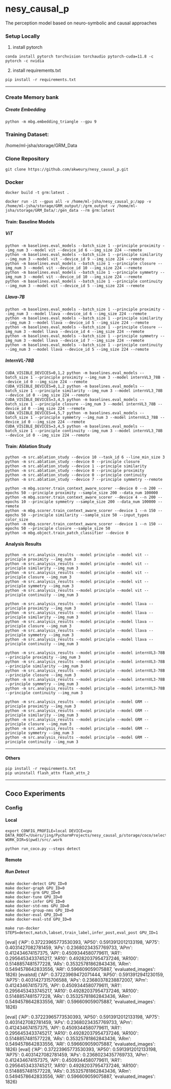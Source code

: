 # nesy_causal_p

The perception model based on neuro-symbolic and causal approaches

### Setup Locally

1. install pytorch

```
conda install pytorch torchvision torchaudio pytorch-cuda=11.8 -c pytorch -c nvidia
```

2. install requirements.txt

``` 
pip install -r requirements.txt
```

----
### Create Memory bank

##### Create Embedding
```  
python -m mbg.embedding_triangle --gpu 9
```

### Training Dataset:

/home/ml-jsha/storage/GRM_Data

### Clone Repository
```
git clone https://github.com/akweury/nesy_causal_p.git
```

### Docker
```
docker build -t grm:latest .
``` 

```
docker run -it --gpus all -v /home/ml-jsha/nesy_causal_p:/app -v /home/ml-jsha/storage/GRM_output/:/grm_output -v /home/ml-jsha/storage/GRM_Data/:/gen_data --rm grm:latest

``` 



#### Train: Baseline Models

##### ViT
``` 
python -m baselines.eval_models --batch_size 1 --principle proximity --img_num 3 --model vit --device_id 6 --img_size 224 --remote
python -m baselines.eval_models --batch_size 1 --principle similarity --img_num 3 --model vit --device_id 9 --img_size 224 --remote
python -m baselines.eval_models --batch_size 1 --principle closure --img_num 3 --model vit --device_id 10 --img_size 224 --remote
python -m baselines.eval_models --batch_size 1 --principle symmetry --img_num 3 --model vit --device_id 10 --img_size 224 --remote
python -m baselines.eval_models --batch_size 1 --principle continuity --img_num 3 --model vit --device_id 5 --img_size 224 --remote

```

##### Llava-7B
``` 
python -m baselines.eval_models --batch_size 1 --principle proximity --img_num 3 --model llava --device_id 6 --img_size 224 --remote
python -m baselines.eval_models --batch_size 1 --principle similarity --img_num 3 --model llava --device_id 5 --img_size 224 --remote
python -m baselines.eval_models --batch_size 1 --principle closure --img_num 3 --model llava --device_id 4 --img_size 224 --remote
python -m baselines.eval_models --batch_size 1 --principle symmetry --img_num 3 --model llava --device_id 7 --img_size 224 --remote
python -m baselines.eval_models --batch_size 1 --principle continuity --img_num 3 --model llava --device_id 5 --img_size 224 --remote
```

##### InternVL-78B
``` 
CUDA_VISIBLE_DEVICES=0,1,2 python -m baselines.eval_models --batch_size 1 --principle proximity --img_num 3 --model internVL3_78B --device_id 0 --img_size 224 --remote
CUDA_VISIBLE_DEVICES=0,1,2 python -m baselines.eval_models --batch_size 1 --principle similarity --img_num 3 --model internVL3_78B --device_id 0 --img_size 224 --remote
CUDA_VISIBLE_DEVICES=3,4,5 python -m baselines.eval_models --batch_size 1 --principle closure --img_num 3 --model internVL3_78B --device_id 0 --img_size 224 --remote
CUDA_VISIBLE_DEVICES=4,5,7 python -m baselines.eval_models --batch_size 1 --principle symmetry --img_num 3 --model internVL3_78B --device_id 0 --img_size 224 --remote
CUDA_VISIBLE_DEVICES=3,4,5 python -m baselines.eval_models --batch_size 1 --principle continuity --img_num 3 --model internVL3_78B --device_id 0 --img_size 224 --remote
```


#### Train: Ablation Study
```
python -m src.ablation_study --device 10 --task_id 6 --line_min_size 3
python -m src.ablation_study --device 0 --principle closure
python -m src.ablation_study --device 1 --principle similarity
python -m src.ablation_study --device 0 --principle proximity
python -m src.ablation_study --device 0 --principle continuity
python -m src.ablation_study --device 7 --principle symmetry --remote

python -m mbg.scorer.train_context_aware_scorer --device 0 --n 200 --epochs 50 --principle proximity --sample_size 200 --data_num 100000
python -m mbg.scorer.train_context_aware_scorer --device 4 --n 200 --epochs 10 --principle symmetry --sample_size 200 --data_num 100000 --remote
python -m mbg.scorer.train_context_aware_scorer --device 1 --n 150 --epochs 50 --principle similarity --sample_size 50 --input_types color_size
python -m mbg.scorer.train_context_aware_scorer --device 1 --n 150 --epochs 50 --principle closure --sample_size 50
python -m mbg.object.train_patch_classifier --device 0 
``` 


#### Analysis Results

``` 
python -m src.analysis_results --model principle --model vit --principle proximity --img_num 3  
python -m src.analysis_results --model principle --model vit --principle similarity --img_num 3  
python -m src.analysis_results --model principle --model vit --principle closure --img_num 3  
python -m src.analysis_results --model principle --model vit --principle symmetry --img_num 3  
python -m src.analysis_results --model principle --model vit --principle continuity --img_num 3  

python -m src.analysis_results --model principle --model llava --principle proximity --img_num 3  
python -m src.analysis_results --model principle --model llava --principle similarity --img_num 3  
python -m src.analysis_results --model principle --model llava --principle closure --img_num 3  
python -m src.analysis_results --model principle --model llava --principle symmetry --img_num 3  
python -m src.analysis_results --model principle --model llava --principle continuity --img_num 3  

python -m src.analysis_results --model principle --model internVL3-78B --principle proximity --img_num 3  
python -m src.analysis_results --model principle --model internVL3-78B --principle similarity --img_num 3  
python -m src.analysis_results --model principle --model internVL3-78B --principle closure --img_num 3  
python -m src.analysis_results --model principle --model internVL3-78B --principle symmetry --img_num 3  
python -m src.analysis_results --model principle --model internVL3-78B --principle continuity --img_num 3  

python -m src.analysis_results --model principle --model GRM --principle proximity --img_num 3  
python -m src.analysis_results --model principle --model GRM --principle similarity --img_num 3  
python -m src.analysis_results --model principle --model GRM --principle closure --img_num 3  
python -m src.analysis_results --model principle --model GRM --principle symmetry --img_num 3  
python -m src.analysis_results --model principle --model GRM --principle continuity --img_num 3

```

---
#### Others
```
pip install -r requirements.txt
pip uninstall flash_attn flash_attn_2
```


---
## Coco Experiments

### Config

#### Local
``` 
export CONFIG_PROFILE=local DEVICE=cpu DATA_ROOT=/Users/jing/PycharmProjects/nesy_causal_p/storage/coco/selected WORK_DIR=$(pwd)/src/.work

python run_coco.py --steps detect
```

#### Remote

##### Run Detect
``` 
make docker-detect GPU_ID=0
make docker-graph GPU_ID=0
make docker-grm GPU_ID=0
make docker-tune GPU_ID=0
make docker-infer GPU_ID=0
make docker-std-nms GPU_ID=0
make docker-group-nms GPU_ID=0
make docker-eval GPU_ID=0
make docker-eval-std GPU_ID=0

make run-docker STEPS=detect,match,labset,train_label,infer_post,eval_post GPU_ID=1

```

[eval] {'AP': 0.37223965773530393, 'AP50': 0.5913912012133198, 'AP75': 0.4031427082781459, 'APs': 0.23680234357769733, 'APm': 0.412434674157375, 'APl': 0.4509344580779611, 'AR1': 0.2956453433745217, 'AR10': 0.49282037954737246, 'AR100': 0.5148857481577228, 'ARs': 0.35325781862843436, 'ARm': 0.5494578642833556, 'ARl': 0.596609059075887, 'evaluated_images': 1826}
[evalstd] {'AP': 0.37223969472071444, 'AP50': 0.5913912941230159, 'AP75': 0.4031427315706588, 'APs': 0.23680378238872007, 'APm': 0.412434674157375, 'APl': 0.4509344580779611, 'AR1': 0.2956453433745217, 'AR10': 0.49282037954737246, 'AR100': 0.5148857481577228, 'ARs': 0.35325781862843436, 'ARm': 0.5494578642833556, 'ARl': 0.596609059075887, 'evaluated_images': 1826}

[eval] {'AP': 0.37223965773530393, 'AP50': 0.5913912012133198, 'AP75': 0.4031427082781459, 'APs': 0.23680234357769733, 'APm': 0.412434674157375, 'APl': 0.4509344580779611, 'AR1': 0.2956453433745217, 'AR10': 0.49282037954737246, 'AR100': 0.5148857481577228, 'ARs': 0.35325781862843436, 'ARm': 0.5494578642833556, 'ARl': 0.596609059075887, 'evaluated_images': 1826}
[eval] {'AP': 0.37223965773530393, 'AP50': 0.5913912012133198, 'AP75': 0.4031427082781459, 'APs': 0.23680234357769733, 'APm': 0.412434674157375, 'APl': 0.4509344580779611, 'AR1': 0.2956453433745217, 'AR10': 0.49282037954737246, 'AR100': 0.5148857481577228, 'ARs': 0.35325781862843436, 'ARm': 0.5494578642833556, 'ARl': 0.596609059075887, 'evaluated_images': 1826}
